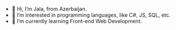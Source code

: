- 👋 Hi, I’m Jala, from Azerbaijan.
- 👀 I’m interested in programming languages, like C#, JS, SQL, etc.
- 🌱 I’m currently learning Front-end Web Development.


<!---
zhale7/zhale7 is a ✨ special ✨ repository because its `README.md` (this file) appears on your GitHub profile.
You can click the Preview link to take a look at your changes.
--->
